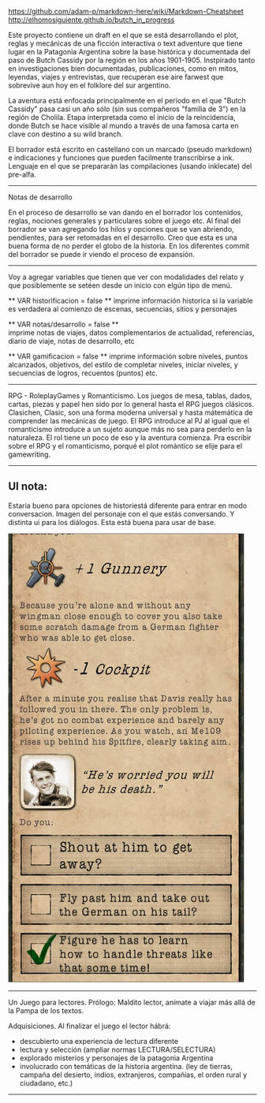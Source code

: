 https://github.com/adam-p/markdown-here/wiki/Markdown-Cheatsheet
http://elhomosiguiente.github.io/butch_in_progress

Este proyecto contiene un draft en el que se está desarrollando el plot, reglas y mecánicas de una ficción interactiva o text adventure que tiene lugar en la Patagonia Argentina sobre la base histórica y documentada del paso de Butch Cassidy por la región en los años 1901-1905. Instpirado tanto en investigaciones bien documentadas, publicaciones, como en mitos, leyendas, viajes y entrevistas, que recuperan ese aire farwest que sobrevive aun hoy en el folklore del sur argentino. 

La aventura está enfocada principalmente en el período en el que "Butch Cassidy" pasa casi un año sólo (sin sus compañeros "familia de 3") en la región de Cholila. Etapa interpretada como el inicio de la reincidencia, donde Butch se hace visible al mundo a través de una famosa carta en clave con destino a su wild branch.   

El borrador está escrito en castellano con un marcado (pseudo markdown) e indicaciones y funciones que pueden facilmente transcribirse a ink. Lenguaje en el que se prepararán las compilaciones (usando inklecate) del pre-alfa.

-----------------------------------
Notas de desarrollo

En el proceso de desarrollo se van dando en el borrador los contenidos, reglas, nociones generales y particulares sobre el juego etc. 
Al final del borrador se van agregando los hilos y opciones que se van abriendo, pendientes, para ser retomadas en el desarrollo. Creo que esta es una buena forma de no perder el globo de la historia. 
En los diferentes commit del borrador se puede ir viendo el proceso de expansión.

------------------------------------
Voy a agregar variables que tienen que ver con modalidades del relato y que posiblemente se setéen desde un inicio con elgún tipo de menú. 

** VAR historificacion = false **
imprime información historica si la variable es verdadera al comienzo de escenas, secuencias, sitios y personajes

** VAR notas/desarrollo = false **  
imprime notas de viajes, datos complementarios de actualidad, referencias, diario de viaje, notas de desarrollo, etc

** VAR gamificacion = false **
imprime información sobre niveles, puntos alcanzados, objetivos, del estilo de completar niveles, iniciar niveles, y secuencias de logros, recuentos (puntos) etc. 


---------------
RPG - RoleplayGames y Romanticismo. 
Los juegos de mesa, tablas, dados, cartas, piezas y papel hen sido por lo general hasta el RPG juegos clásicos. 
Clasichen, Clasic, son una forma moderna universal y hasta mátemática de comprender las mecánicas de juego. El RPG introduce al PJ al igual que el romanticismo introduce a un sujeto aunque más no sea para perderlo en la naturaleza. El rol tiene un poco de eso y la aventura comienza. Pra escribir sobre el RPG y el romanticismo, porqué el plot romántico se elije para el gamewriting.

------------------
## UI nota:
Estaria bueno para opciones de historiestá diferente para entrar en modo conversacion. Imagen del personaje con el que estás conversando.  Y distinta ui para los diálogos.  Esta está buena para usar de base. 

![demo](DOCS/1464229061370916802994.jpg)

- - - - - - - -
Un Juego para lectores. 
Prólogo: Maldito lector, anímate a viajar más allá de la Pampa de los textos.

Adquisiciones. Al finalizar el juego el lector hábrá:
* descubierto una experiencia de lectura diferente
* lectura y selección (ampliar normas LECTURA/SELECTURA)
* explorado misterios y personajes de la patagonia Argentina
* involucrado con temáticas de la historia argentina. (ley de tierras, campaña del desierto, indios, extranjeros, compañías, el orden rural y ciudadano, etc.)
- - - - - - - - - -
